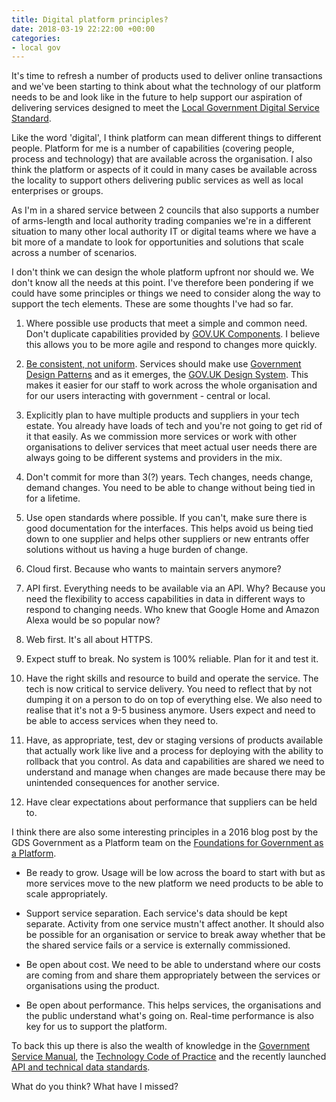 ```yaml
---
title: Digital platform principles?
date: 2018-03-19 22:22:00 +00:00
categories:
- local gov
---
```


It's time to refresh a number of products used to deliver online transactions and we've been starting to think about what the technology of our platform needs to be and look like in the future to help support our aspiration of delivering services designed to meet the [Local Government Digital Service Standard](https://localgov.digital/service-standard).

Like the word 'digital', I think platform can mean different things to different people. Platform for me is a number of capabilities (covering people, process and technology) that are available across the organisation. I also think the platform or aspects of it could in many cases be available across the locality to support others delivering public services as well as local enterprises or groups.

As I'm in a shared service between 2 councils that also supports a number of arms-length and local authority trading companies we're in a different situation to many other local authority IT or digital teams where we have a bit more of a mandate to look for opportunities and solutions that scale across a number of scenarios.

I don't think we can design the whole platform upfront nor should we. We don't know all the needs at this point. I've therefore been pondering if we could have some principles or things we need to consider along the way to support the tech elements. These are some thoughts I've had so far.

1. Where possible use products that meet a simple and common need. Don't duplicate capabilities provided by [GOV.UK Components](https://www.gov.uk/service-toolkit#components). I believe this allows you to be more agile and respond to changes more quickly.

2. [Be consistent, not uniform](https://www.gov.uk/guidance/government-design-principles#be-consistent-not-uniform). Services should make use [Government Design Patterns](https://www.gov.uk/service-manual/design) and as it emerges, the [GOV.UK Design System](https://gds.blog.gov.uk/2017/10/30/building-the-gov-uk-design-system/). This makes it easier for our staff to work across the whole organisation and for our users interacting with government - central or local.

3. Explicitly plan to have multiple products and suppliers in your tech estate. You already have loads of tech and you're not going to get rid of it that easily. As we commission more services or work with other organisations to deliver services that meet actual user needs there are always going to be different systems and providers in the mix.

4. Don't commit for more than 3(?) years. Tech changes, needs change, demand changes. You need to be able to change without being tied in for a lifetime.

5. Use open standards where possible. If you can't, make sure there is good documentation for the interfaces. This helps avoid us being tied down to one supplier and helps other suppliers or new entrants offer solutions without us having a huge burden of change.

6. Cloud first. Because who wants to maintain servers anymore?

7. API first. Everything needs to be available via an API. Why? Because you need the flexibility to access capabilities in data in different ways to respond to changing needs. Who knew that Google Home and Amazon Alexa would be so popular now?

8. Web first. It's all about HTTPS. 

9. Expect stuff to break. No system is 100% reliable. Plan for it and test it.

10. Have the right skills and resource to build and operate the service. The tech is now critical to service delivery. You need to reflect that by not dumping it on a person to do on top of everything else. We also need to realise that it's not a 9-5 business anymore. Users expect and need to be able to access services when they need to.

11. Have, as appropriate, test, dev or staging versions of products available that actually work like live and a process for deploying with the ability to rollback that you control. As data and capabilities are shared we need to understand and manage when changes are made because there may be unintended consequences for another service. 

12. Have clear expectations about performance that suppliers can be held to.

I think there are also some interesting principles in a 2016 blog post by the GDS Government as a Platform team on the [Foundations for Government as a Platform](https://governmentasaplatform.blog.gov.uk/2016/02/29/governmentasaplatform-foundations/).

- Be ready to grow. Usage will be low across the board to start with but as more services move to the new platform we need products to be able to scale appropriately.

- Support service separation. Each service's data should be kept separate. Activity from one service mustn't affect another. It should also be possible for an organisation or service to break away whether that be the shared service fails or a service is externally commissioned.

- Be open about cost. We need to be able to understand where our costs are coming from and share them appropriately between the services or organisations using the product.

- Be open about performance. This helps services, the organisations and the public understand what's going on. Real-time performance is also key for us to support the platform.

To back this up there is also the wealth of knowledge in the [Government Service Manual](https://www.gov.uk/service-manual/), the [Technology Code of Practice](https://www.gov.uk/government/publications/technology-code-of-practice/technology-code-of-practice) and the recently launched [API and technical data standards](https://www.gov.uk/guidance/gds-api-technical-and-data-standards).

What do you think? What have I missed?
